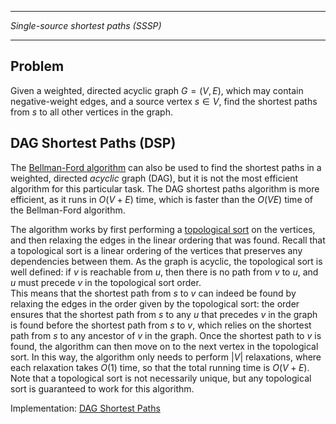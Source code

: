 ____________________________________
*Single-source shortest paths (SSSP)*
____________________________________

## Problem

Given a weighted, directed acyclic graph $G = (V,E)$, which may contain negative-weight edges, and a source vertex $s \in V$, find the shortest paths from $s$ to all other vertices in the graph.

## DAG Shortest Paths (DSP)

The [Bellman-Ford algorithm](https://github.com/pl3onasm/AADS/tree/main/algorithms/graphs/SSSP-bellman) can also be used to find the shortest paths in a weighted, directed *acyclic* graph (DAG), but it is not the most efficient algorithm for this particular task. The DAG shortest paths algorithm is more efficient, as it runs in $O(V+E)$ time, which is faster than the $O(VE)$ time of the Bellman-Ford algorithm.

The algorithm works by first performing a [topological sort](https://github.com/pl3onasm/AADS/tree/main/algorithms/graphs/top-sort) on the vertices, and then relaxing the edges in the linear ordering that was found. Recall that a topological sort is a linear ordering of the vertices that preserves any dependencies between them. As the graph is acyclic, the topological sort is well defined: if $v$ is reachable from $u$, then there is no path from $v$ to $u$, and $u$ must precede $v$ in the topological sort order.  
This means that the shortest path from $s$ to $v$ can indeed be found by relaxing the edges in the order given by the topological sort: the order ensures that the shortest path from $s$ to any $u$ that precedes $v$ in the graph is found before the shortest path from $s$ to $v$, which relies on the shortest path from $s$ to any ancestor of $v$ in the graph.
Once the shortest path to $v$ is found, the algorithm can then move on to the next vertex in the topological sort. In this way, the algorithm only needs to perform $|V|$ relaxations, where each relaxation takes $O(1)$ time, so that the total running time is $O(V+E)$. Note that a topological sort is not necessarily unique, but any topological sort is guaranteed to work for this algorithm.

Implementation: [DAG Shortest Paths](https://github.com/pl3onasm/AADS/tree/main/algorithms/graphs/SSSP-DAG/dsp.c)

